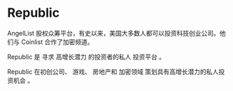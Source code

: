 # Republic

AngelList 股权众筹平台，有史以来，美国大多数人都可以投资科技创业公司。他们与 Coinlist 合作了加密频道。

Republic 是 寻求 高增长潜力 的投资者的私人 投资平台 。

Republic 在初创公司、 游戏、 房地产和 加密领域 策划具有高增长潜力的私人投资机会 。


